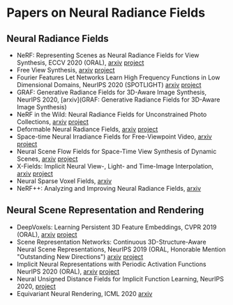 # Papers on Neural Radiance Fields

## Neural Radiance Fields

* NeRF: Representing Scenes as Neural Radiance Fields for View Synthesis, ECCV 2020 (ORAL), [arxiv](https://arxiv.org/abs/2003.08934) [project](https://www.matthewtancik.com/nerf)
* Free View Synthesis, [arxiv](https://arxiv.org/abs/2008.05511) [project](http://vladlen.info/publications/free-view-synthesis/)
* Fourier Features Let Networks Learn High Frequency Functions in Low Dimensional Domains, NeurIPS 2020 (SPOTLIGHT) [arxiv](https://arxiv.org/abs/2006.10739) [project](https://people.eecs.berkeley.edu/~bmild/fourfeat/)
* GRAF: Generative Radiance Fields for 3D-Aware Image Synthesis, NeurIPS 2020, [arxiv](GRAF: Generative Radiance Fields for 3D-Aware Image Synthesis)
* NeRF in the Wild: Neural Radiance Fields for Unconstrained Photo Collections, [arxiv](https://arxiv.org/abs/2008.02268) [project](https://nerf-w.github.io/)
* Deformable Neural Radiance Fields, [arxiv](https://arxiv.org/abs/2011.12948) [project](https://nerfies.github.io/)
* Space-time Neural Irradiance Fields for Free-Viewpoint Video, [arxiv](https://arxiv.org/abs/2011.12950) [project](https://video-nerf.github.io/)
* Neural Scene Flow Fields for Space-Time View Synthesis of Dynamic Scenes, [arxiv](https://arxiv.org/abs/2011.13084) [project](http://www.cs.cornell.edu/~zl548/NSFF/)
* X-Fields: Implicit Neural View-, Light- and Time-Image Interpolation, [arxiv](https://arxiv.org/abs/2010.00450) [project](https://xfields.mpi-inf.mpg.de/)
* Neural Sparse Voxel Fields, [arxiv](https://arxiv.org/abs/2007.11571)
* NeRF++: Analyzing and Improving Neural Radiance Fields, [arxiv](https://arxiv.org/abs/2010.07492)


## Neural Scene Representation and Rendering

* DeepVoxels: Learning Persistent 3D Feature Embeddings, CVPR 2019 (ORAL), [arxiv](https://arxiv.org/abs/1812.01024) [project](https://vsitzmann.github.io/deepvoxels/)
* Scene Representation Networks: Continuous 3D-Structure-Aware Neural Scene Representations, NeurIPS 2019 (ORAL, Honorable Mention "Outstanding New Directions") [arxiv](https://arxiv.org/abs/1906.01618) [project](https://vsitzmann.github.io/srns/)
* Implicit Neural Representations with Periodic Activation Functions NeurIPS 2020 (ORAL), [arxiv](https://arxiv.org/abs/2006.09661) [project](https://vsitzmann.github.io/siren/)
* Neural Unsigned Distance Fields for Implicit Function Learning, NeurIPS 2020, [project](http://virtualhumans.mpi-inf.mpg.de/ndf/)
* Equivariant Neural Rendering, ICML 2020 [arxiv](https://arxiv.org/abs/2006.07630)

